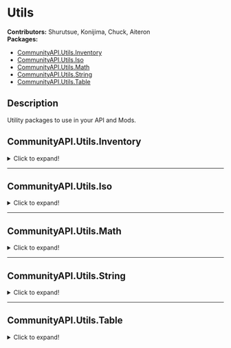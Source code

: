 # Utils
**Contributors:** Shurutsue, Konijima, Chuck, Aiteron  
**Packages:**  
- [CommunityAPI.Utils.Inventory](#communityapiutilsinventory)  
- [CommunityAPI.Utils.Iso](#communityapiutilsiso)  
- [CommunityAPI.Utils.Math](#communityapiutilsmath)  
- [CommunityAPI.Utils.String](#communityapiutilsstring)  
- [CommunityAPI.Utils.Table](#communityapiutilstable)  

## Description

Utility packages to use in your API and Mods.

## CommunityAPI.Utils.Inventory
<details>
<summary>Click to expand!</summary>

### `CommunityAPI.Utils.Inventory.FindAllItemInInventoryByTag(inventory, tag)`
| Param     | Type                                                                                                   | Description                     |
|-----------|--------------------------------------------------------------------------------------------------------|---------------------------------|
| inventory | [ItemContainer](https://quarantin.github.io/zomboid-javadoc/41.56/zombie/inventory/ItemContainer.html) | The item container to search in |
| tag       | string                                                                                                 | The tag to search for           |

**return:** [ArrayList](https://docs.oracle.com/javase/8/docs/api/java/util/ArrayList.html)

</details>

---

## CommunityAPI.Utils.Iso
<details>
<summary>Click to expand!</summary>

### `CommunityAPI.Utils.Iso.RecursiveGetSquare(object)`
| Param | Type | Description |
|-------|------|-------------|
|       |      |             |
|       |      |             |
|       |      |             |

**return:** nil

### `CommunityAPI.Utils.Iso.GetIsoRange(center, range, fractalOffset)`
| Param | Type | Description |
|-------|------|-------------|
|       |      |             |
|       |      |             |
|       |      |             |

**return:** nil

### `CommunityAPI.Utils.Iso.GetIsoGameCharactersInFractalRange(center, range, fractalRange, lookForType, addedBooleanFunctions)`
| Param | Type | Description |
|-------|------|-------------|
|       |      |             |
|       |      |             |
|       |      |             |

**return:** nil

### `CommunityAPI.Utils.Iso.GetIsoGameCharactersInRange(center, range, lookForType, addedBooleanFunctions)`
| Param | Type | Description |
|-------|------|-------------|
|       |      |             |
|       |      |             |
|       |      |             |

**return:** nil

</details>

---

## CommunityAPI.Utils.Math
<details>
<summary>Click to expand!</summary>

### `CommunityAPI.Utils.Math.GetDistance(x1, y1, x2, y2)`
| Param | Type | Description |
|-------|------|-------------|
|       |      |             |
|       |      |             |
|       |      |             |

**return:** nil

</details>

---

## CommunityAPI.Utils.String
<details>
<summary>Click to expand!</summary>

### `CommunityAPI.Utils.String.SquareToId(square)`
| Param | Type | Description |
|-------|------|-------------|
|       |      |             |
|       |      |             |
|       |      |             |

**return:** nil

### `CommunityAPI.Utils.String.PositionToId(x, y ,z)`
| Param | Type | Description |
|-------|------|-------------|
|       |      |             |
|       |      |             |
|       |      |             |

**return:** nil

### `CommunityAPI.Utils.String.SplitString(str, delimiter)`
| Param | Type | Description |
|-------|------|-------------|
|       |      |             |
|       |      |             |
|       |      |             |

**return:** nil

</details>

---

## CommunityAPI.Utils.Table
<details>
<summary>Click to expand!</summary>

### `CommunityAPI.Utils.Table.CountTableEntries(targetTable)`
| Param | Type | Description |
|-------|------|-------------|
|       |      |             |
|       |      |             |
|       |      |             |

**return:** nil

### `CommunityAPI.Utils.Table.GetTableKeys(targetTable)`
| Param | Type | Description |
|-------|------|-------------|
|       |      |             |
|       |      |             |
|       |      |             |

**return:** nil

### `CommunityAPI.Utils.Table.TableContains(table, value)`
| Param | Type | Description |
|-------|------|-------------|
|       |      |             |
|       |      |             |
|       |      |             |

**return:** nil

### `CommunityAPI.Utils.Table.GetBaseClass(object, level)`
| Param | Type | Description |
|-------|------|-------------|
|       |      |             |
|       |      |             |
|       |      |             |

**return:** nil

### `CommunityAPI.Utils.Table.GetAllBaseClasses(object, excludeCurrent)`
| Param | Type | Description |
|-------|------|-------------|
|       |      |             |
|       |      |             |
|       |      |             |

**return:** nil

### `CommunityAPI.Utils.Table.IsClassChildOf(object, class)`
| Param | Type | Description |
|-------|------|-------------|
|       |      |             |
|       |      |             |
|       |      |             |

**return:** nil

</details>